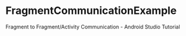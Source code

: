 # FragmentCommunicationExample
Fragment to Fragment/Activity Communication - Android Studio Tutorial